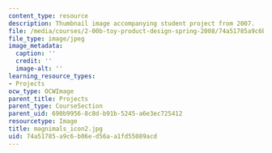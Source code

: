 ```yaml
---
content_type: resource
description: Thumbnail image accompanying student project from 2007.
file: /media/courses/2-00b-toy-product-design-spring-2008/74a51785a9c6b06ed56aa1fd55089acd_magnimals_icon2.jpg
file_type: image/jpeg
image_metadata:
  caption: ''
  credit: ''
  image-alt: ''
learning_resource_types:
- Projects
ocw_type: OCWImage
parent_title: Projects
parent_type: CourseSection
parent_uid: 690b9956-8c8d-b91b-5245-a6e3ec725412
resourcetype: Image
title: magnimals_icon2.jpg
uid: 74a51785-a9c6-b06e-d56a-a1fd55089acd
---
```

